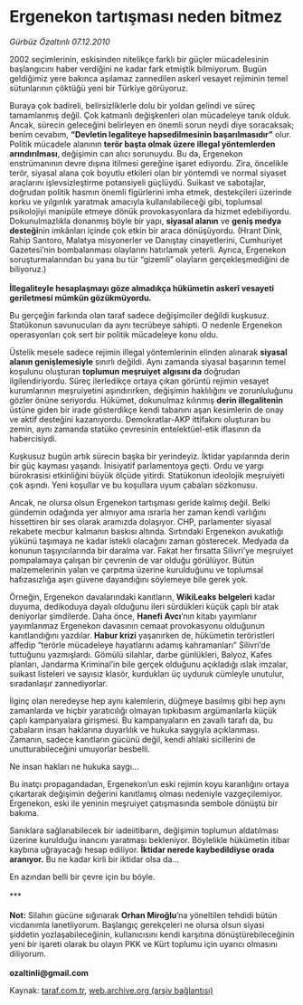# Ergenekon tartışması neden bitmez

*Gürbüz Özaltınlı 07.12.2010*

<div class="yazi"><p>2002 seçimlerinin, eskisinden nitelikçe farklı bir güçler mücadelesinin başlangıcını haber verdiğini ne kadar fark etmiştik bilmiyorum. Bugün geldiğimiz yere bakınca aşılamaz zannedilen askerî vesayet rejiminin temel sütunlarının çöktüğü yeni bir Türkiye görüyoruz. </p>
<p>Buraya çok badireli, belirsizliklerle dolu bir yoldan gelindi ve süreç tamamlanmış değil. Çok katmanlı değişkenleri olan mücadeleye tanık olduk. Ancak, sürecin geleceğini belirleyen en önemli sorun neydi diye soracaksak; benim cevabım, <b>“Devletin legaliteye hapsedilmesinin başarılmasıdır”</b> olur. Politik mücadele alanının <b>terör başta olmak üzere illegal yöntemlerden arındırılması</b>,<b> </b>değişimin can alıcı sorunuydu. Bu da, Ergenekon enstrümanının devre dışına itilmesi gereğine işaret ediyordu. Zira, öncelikle terör, siyasal alana çok boyutlu etkileri olan bir yöntemdi ve normal siyaset araçlarını işlevsizleştirme potansiyeli güçlüydü. Suikast ve sabotajlar, doğrudan politik hasmın önemli figürlerini imha etmek, destekçileri üzerinde korku ve yılgınlık yaratmak amacıyla kullanılabileceği gibi, toplumsal psikolojiyi manipüle etmeye dönük provokasyonlara da hizmet edebiliyordu. Dokunulmazlıkla donanmış böyle bir yapı, <b>siyasal alanın</b> ve <b>geniş medya desteği</b>nin imkânları içinde çok etkin bir araca dönüşüyordu. (Hrant Dink, Rahip Santoro, Malatya misyonerler ve Danıştay cinayetlerini, Cumhuriyet Gazetesi’nin bombalanması olaylarını hatırlamak yeterli. Ayrıca, Ergenekon soruşturmalarından bu yana bu tür “gizemli” olayların gerçekleşmediğini de biliyoruz.)<br/><br/><b>İllegaliteyle hesaplaşmayı göze almadıkça hükümetin askerî vesayeti geriletmesi mümkün gözükmüyordu. </b></p>
<p>Bu gerçeğin farkında olan taraf sadece değişimciler değildi kuşkusuz. Statükonun savunucuları da aynı tecrübeye sahipti. O nedenle Ergenekon operasyonları çok sert bir politik mücadeleye konu oldu. </p>
<p>Üstelik mesele sadece rejimin illegal yöntemlerinin elinden alınarak <b>siyasal alanın genişlemesiyle</b> sınırlı değildi. Aynı zamanda siyasal başarının temel koşulunu oluşturan <b>toplumun</b> <b>meşruiyet</b> <b>algısını da</b> doğrudan ilgilendiriyordu. Süreç ilerledikçe ortaya çıkan görüntü rejimin vesayet kurumlarının meşruiyetini aşındırırken, değişimin haklılığını ve zorunluluğunu gözler önüne seriyordu. Hükümet, dokunulmaz kılınmış <b>derin illegalitenin</b> üstüne giden bir irade gösterdikçe kendi tabanını aşan kesimlerin de onay ve aktif desteğini kazanıyordu. Demokratlar-AKP ittifakını oluşturan bu zemin, aynı zamanda statüko çevresinin entelektüel-etik iflasının da habercisiydi.</p>
<p>Kuşkusuz bugün artık sürecin başka bir yerindeyiz. İktidar yapılarında derin bir güç kayması yaşandı. İnisiyatif parlamentoya geçti. Ordu ve yargı bürokrasisi etkinliğini büyük ölçüde yitirdi. Statükonun ideolojik meşruiyeti çok aşındı. Yeni koşullar ve bu koşullara uyum çabaları sözkonusu.</p>
<p>Ancak, ne olursa olsun Ergenekon tartışması geride kalmış değil. Belki gündemin odağında yer almıyor ama ısrarla her zaman kendi varlığını hissettiren bir ses olarak aramızda dolaşıyor. CHP, parlamenter siyasal rekabete mecbur kalmanın baskısı altında. Sırtındaki Ergenekon avukatlığı yükünü taşımaya ne kadar istekli olacağını zaman gösterecek. Medyada da konunun taşıyıcılarında bir daralma var. Fakat her fırsatta Silivri’ye meşruiyet pompalamaya çalışan bir çevrenin de var olduğu görülüyor. Bütün malzemelerinin yalan ve çarpıtma üzerine kurulduğunu ve toplumsal hafızasızlığa aşırı güvene dayandığını söylemeye bile gerek yok. </p>
<p>Örneğin, Ergenekon davalarındaki kanıtların, <b>WikiLeaks belgeleri</b> kadar duyuma, dedikoduya dayalı olduğunu ileri sürdükleri küçük çaplı bir atak deniyorlar şimdilerde. Daha önce, <b>Hanefi Avcı</b>’nın kitabı yayımlanır yayımlanmaz Ergenekon davasının cemaat provokasyonu olduğunun kanıtlandığını yazdılar. <b>Habur krizi</b> yaşanırken de, hükümetin teröristleri affedip “terörle mücadeleye hayatlarını adamış kahramanları” Silivri’de tuttuğunu yazmışlardı. Gömülü silahlar, darbe günlükleri, Balyoz, Kafes planları, Jandarma Kriminal’in bile gerçek olduğunu açıkladığı ıslak imzalar, suikast listeleri ve sayısız klasör, kurdukları üç uyduruk cümleyle unutulur, sıradanlaşır zannediyorlar. </p>
<p>İlginç olan neredeyse hep aynı kalemlerin, düğmeye basılmış gibi hep aynı zamanlarda ve hiçbir yaratıcılığı olmayan tıpkıbasım argümanlarla küçük çaplı kampanyalara girişmesi. Bu kampanyaların en zavallı tarafı da, bu çabaların insan haklarına duyarlılık ve hukuka saygıyla açıklanması. Zamanın, sadece kanıtların gücünü değil, kendi ahlaki sicillerini de unutturabileceğini umuyorlar besbelli.</p>
<p>Ne insan hakları ne hukuka saygı...</p>
<p>Bu inatçı propagandadan, Ergenekon’un eski rejimin koyu karanlığını ortaya çıkartarak değişimin değerini kanıtlamış olması nedeniyle vazgeçilemiyor. Ergenekon, eski ile yeninin meşruiyet çatışmasında sembole dönüştü bir bakıma. </p>
<p>Sanıklara sağlanabilecek bir iadeiitibarın, değişimin toplumun aldatılması üzerine kurulduğu inancını yaratması bekleniyor. Böylelikle hükümetin itibar kaybına uğrayacağı hesap ediliyor. <b>İktidar nerede kaybedildiyse orada aranıyor.</b> Bu ne kadar kirli bir iktidar olsa da...</p>
<p>En azından belli bir çevre için bu böyle.<br/><br/>***<br/><br/><b>Not:</b> Silahın gücüne sığınarak <b>Orhan Miroğlu</b>’na yöneltilen tehdidi bütün vicdanımla lanetliyorum. Başlangıç gerekçeleri ne olursa olsun siyasi şiddetin yozlaşabileceğinin, kullanıcısını kendi karşıtına dönüştürebileceğinin yeni bir işareti olarak bu olayın PKK ve Kürt toplumu için uyarıcı olmasını diliyorum.<br/><br/><b>ozaltinli@gmail.com</b></p></div>

Kaynak: [taraf.com.tr](http://www.taraf.com.tr:80/gurbuz-ozaltinli/makale-ergenekon-tartismasi-neden-bitmez.htm), [web.archive.org (arşiv bağlantısı)](http://web.archive.org/web/20101208181639/http://www.taraf.com.tr:80/gurbuz-ozaltinli/makale-ergenekon-tartismasi-neden-bitmez.htm)
